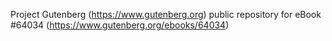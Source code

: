 Project Gutenberg (https://www.gutenberg.org) public repository for eBook #64034 (https://www.gutenberg.org/ebooks/64034)
